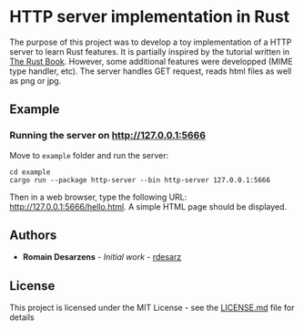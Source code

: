 # HTTP server implementation in Rust
The purpose of this project was to develop a toy implementation of a HTTP server to learn Rust features. It is partially inspired by the tutorial written in [The Rust Book](https://doc.rust-lang.org/book/ch20-00-final-project-a-web-server.html). However, some additional features were developped (MIME type handler, etc). The server handles GET request, reads html files as well as png or jpg. 


## Example

### Running the server on http://127.0.0.1:5666 

Move to `example` folder and run the server:

```
cd example
cargo run --package http-server --bin http-server 127.0.0.1:5666
```

Then in a web browser, type the following URL: http://127.0.0.1:5666/hello.html. A simple HTML page should be displayed. 

## Authors

* **Romain Desarzens** - *Initial work* - [rdesarz](https://github.com/rdesarz)

## License

This project is licensed under the MIT License - see the [LICENSE.md](LICENSE.md) file for details
